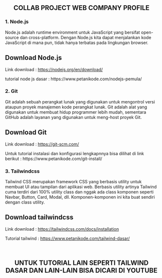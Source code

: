<h2 align="center"><b>COLLAB PROJECT WEB COMPANY PROFILE</b></h2>

<h3>1. Node.js</h3>
<p>Node.js adalah runtime environment untuk JavaScript yang bersifat open-source dan cross-platform. Dengan Node.js kita dapat menjalankan kode JavaScript di mana pun, tidak hanya terbatas pada lingkungan browser.</p>
<h2>Download Node.js</h2>
<p>Link download : <a href="https://nodejs.org/en/download/">https://nodejs.org/en/download/</a></p>
<p></p>
<p>tutorial node js dasar : https://www.petanikode.com/nodejs-pemula/</p>
<p></p>


<h3>2. Git</h3>
<p>Git adalah sebuah perangkat lunak yang digunakan untuk mengontrol versi ataupun proyek manajemen kode perangkat lunak. Git adalah alat yang digunakan untuk membuat hidup programmer lebih mudah, sementara GitHub adalah layanan yang digunakan untuk meng-host proyek Git.</p>
<h2>Download Git</h2>
<p>Link download : <a href="https://git-scm.com/">https://git-scm.com/</a></p>
<p></p>
<p>Untuk tutorial instalasi dan konfigurasi lengkapnnya bisa dilihat di link berikut : https://www.petanikode.com/git-install/ </p>
<p></p>


<h3>3. Tailwindcss </h3>
<p>Tailwind CSS merupakan framework CSS yang berbasis utility untuk membuat UI atau tampilan dari aplikasi web.
Berbasis utility artinya Tailwind cuma terdiri dari 100% utility class dan nggak ada class komponen seperti Navbar, Button, Card, Modal, dll. Komponen-komponen ini kita buat sendiri dengan class utility.</p>

<h2>Download tailwindcss</h2>
<p>Link download : <a href="https://tailwindcss.com/docs/installation">https://tailwindcss.com/docs/installation</a></p>
<p>Tutorial tailwind : <a href="https://www.petanikode.com/tailwind-dasar/">https://www.petanikode.com/tailwind-dasar/</a></p>


<br>
<h2 align="center"> UNTUK TUTORIAL LAIN SEPERTI TAILWIND DASAR DAN LAIN-LAIN BISA DICARI DI YOUTUBE </h2>
  
